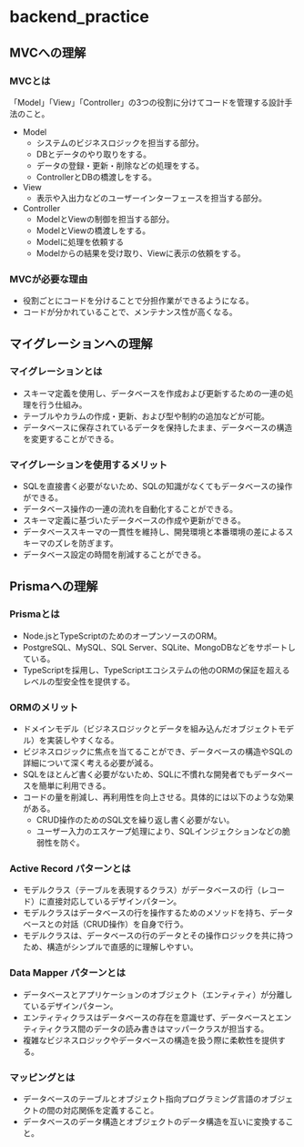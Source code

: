 # backend_practice

## MVCへの理解

###  MVCとは

「Model」「View」「Controller」の3つの役割に分けてコードを管理する設計手法のこと。

- Model
  - システムのビジネスロジックを担当する部分。
  - DBとデータのやり取りをする。
  - データの登録・更新・削除などの処理をする。
  - ControllerとDBの橋渡しをする。
- View
  - 表示や入出力などのユーザーインターフェースを担当する部分。
- Controller
  - ModelとViewの制御を担当する部分。
  - ModelとViewの橋渡しをする。
  - Modelに処理を依頼する
  - Modelからの結果を受け取り、Viewに表示の依頼をする。

###  MVCが必要な理由

- 役割ごとにコードを分けることで分担作業ができるようになる。
- コードが分かれていることで、メンテナンス性が高くなる。


##  マイグレーションへの理解

### マイグレーションとは

- スキーマ定義を使用し、データベースを作成および更新するための一連の処理を行う仕組み。
- テーブルやカラムの作成・更新、および型や制約の追加などが可能。
- データベースに保存されているデータを保持したまま、データベースの構造を変更することができる。

### マイグレーションを使用するメリット

- SQLを直接書く必要がないため、SQLの知識がなくてもデータベースの操作ができる。
- データベース操作の一連の流れを自動化することができる。
- スキーマ定義に基づいたデータベースの作成や更新ができる。
- データベーススキーマの一貫性を維持し、開発環境と本番環境の差によるスキーマのズレを防ぎます。
- データベース設定の時間を削減することができる。

## Prismaへの理解

### Prismaとは

- Node.jsとTypeScriptのためのオープンソースのORM。
- PostgreSQL、MySQL、SQL Server、SQLite、MongoDBなどをサポートしている。
- TypeScriptを採用し、TypeScriptエコシステムの他のORMの保証を超えるレベルの型安全性を提供する。

### ORMのメリット

- ドメインモデル（ビジネスロジックとデータを組み込んだオブジェクトモデル）を実装しやすくなる。
- ビジネスロジックに焦点を当てることができ、データベースの構造やSQLの詳細について深く考える必要が減る。
- SQLをほとんど書く必要がないため、SQLに不慣れな開発者でもデータベースを簡単に利用できる。
- コードの量を削減し、再利用性を向上させる。具体的には以下のような効果がある。
  - CRUD操作のためのSQL文を繰り返し書く必要がない。
  - ユーザー入力のエスケープ処理により、SQLインジェクションなどの脆弱性を防ぐ。


### Active Record パターンとは

- モデルクラス（テーブルを表現するクラス）がデータベースの行（レコード）に直接対応しているデザインパターン。
- モデルクラスはデータベースの行を操作するためのメソッドを持ち、データベースとの対話（CRUD操作）を自身で行う。
- モデルクラスは、データベースの行のデータとその操作ロジックを共に持つため、構造がシンプルで直感的に理解しやすい。

### Data Mapper パターンとは

- データベースとアプリケーションのオブジェクト（エンティティ）が分離しているデザインパターン。
- エンティティクラスはデータベースの存在を意識せず、データベースとエンティティクラス間のデータの読み書きはマッパークラスが担当する。
- 複雑なビジネスロジックやデータベースの構造を扱う際に柔軟性を提供する。

### マッピングとは

- データベースのテーブルとオブジェクト指向プログラミング言語のオブジェクトの間の対応関係を定義すること。
- データベースのデータ構造とオブジェクトのデータ構造を互いに変換すること。